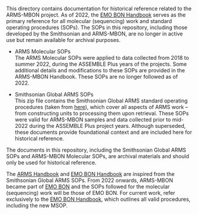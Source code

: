 This directory contains documentation for historical reference related to the ARMS-MBON project. As of 2022, the [EMO BON Handbook](https://www.embrc.eu/newsroom/publications/emo-bon-handbook-2024) serves as the primary reference for all molecular (sequencing) work and standard operating procedures (SOPs). The SOPs in this repository, including those developed by the Smithsonian and ARMS-MBON, are no longer in active use but remain available for archival purposes. <br>

- ARMS Molecular SOPs<br>
The ARMS Molecular SOPs were applied to data collected from 2018 to summer 2022, during the ASSEMBLE Plus years of the projects. Some additional details and modifications to these SOPs are provided in the ARMS-MBON Handbook. These SOPs are no longer followed as of 2022.

- Smithsonian Global ARMS SOPs<br>
This zip file contains the Smithsonian Global ARMS standard operating procedures (taken from [here](https://naturalhistory.si.edu/research/global-arms-program)), which cover all aspects of ARMS work – from constructing units to processing them upon retrieval. These SOPs were valid for ARMS-MBON samples and data collected prior to mid-2022 during the ASSEMBLE Plus project years. Although superseded, these documents provide foundational context and are included here for historical reference. 

The documents in this repository, including the Smithsonian Global ARMS SOPs and ARMS-MBON Molecular SOPs, are archival materials and should only be used for historical reference.

The [ARMS Handbook](https://github.com/arms-mbon/documentation/tree/main/armsmbon_handbook) and [EMO BON Handbook](https://www.embrc.eu/newsroom/publications/emo-bon-handbook-2024) are inspired from the Smithsonian Global ARMS SOPs. From 2022 onwards, ARMS-MBON became part of [EMO BON](https://www.embrc.eu/emo-bon) and the SOPs followed for the molecular (sequencing) work will be those of EMO BON.  For current work, refer exclusively to the [EMO BON Handbook](https://www.embrc.eu/newsroom/publications/emo-bon-handbook-2024), which outlines all valid procedures, including the new MSOP.

